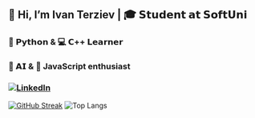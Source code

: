 ## 👋 Hi, I’m Ivan Terziev | 🎓 𝗦𝘁𝘂𝗱𝗲𝗻𝘁 𝗮𝘁 𝗦𝗼𝗳𝘁𝗨𝗻𝗶 

### 🐍 𝗣𝘆𝘁𝗵𝗼𝗻 & 💻 𝗖++ 𝗟𝗲𝗮𝗿𝗻𝗲𝗿 
### 🤖 𝗔𝗜 & 📜 JavaScript enthusiast
### [![LinkedIn](https://img.shields.io/badge/LinkedIn-0077B5?style=flat-square&logo=linkedin&logoColor=white)](https://www.linkedin.com/in/ivan-terziev-dev/)

[![GitHub Streak](https://streak-stats.demolab.com/?user=IvanDTerziev)](https://git.io/streak-stats)
![Top Langs](https://github-readme-stats.vercel.app/api/top-langs/?username=IvanDTerziev&layout=compact)
